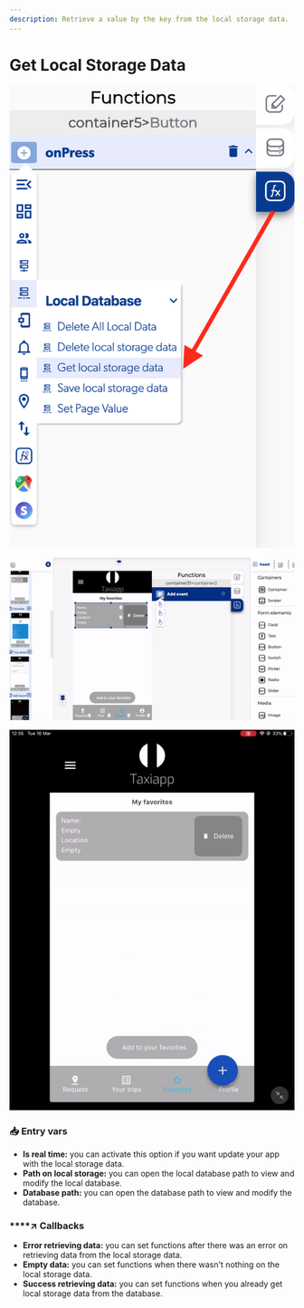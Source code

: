 ```yaml
---
description: Retrieve a value by the key from the local storage data.
---
```


# Get Local Storage Data

![](../../../.gitbook/assets/captura-de-pantalla-2020-02-10-a-la-s-11.55.58.png)

![](../../../.gitbook/assets/ezgif.com-video-to-gif-2%20%284%29.gif)

![](../../../.gitbook/assets/ezgif.com-video-to-gif-3%20%282%29.gif)



### 📥 Entry vars <a id="entry-vars"></a>

* **Is real time:** you can activate this option if you want update your app with the local storage data.
* **Path on local storage:** you can open the local database path to view and modify the local database.
* **Database path:** you can open the database path to view and modify the database.

### \*\*\*\*↗ **Callbacks**

* **Error retrieving data:** you can set functions after there was an error on retrieving data from the local storage data.
* **Empty data:** you can set functions when there wasn't nothing on the local storage data.
* **Success retrieving data:** you can set functions when you already get local storage data from the database.

